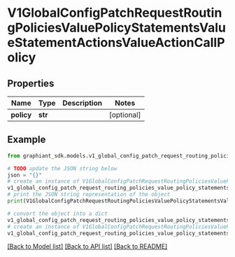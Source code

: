 # V1GlobalConfigPatchRequestRoutingPoliciesValuePolicyStatementsValueStatementActionsValueActionCallPolicy


## Properties

Name | Type | Description | Notes
------------ | ------------- | ------------- | -------------
**policy** | **str** |  | [optional] 

## Example

```python
from graphiant_sdk.models.v1_global_config_patch_request_routing_policies_value_policy_statements_value_statement_actions_value_action_call_policy import V1GlobalConfigPatchRequestRoutingPoliciesValuePolicyStatementsValueStatementActionsValueActionCallPolicy

# TODO update the JSON string below
json = "{}"
# create an instance of V1GlobalConfigPatchRequestRoutingPoliciesValuePolicyStatementsValueStatementActionsValueActionCallPolicy from a JSON string
v1_global_config_patch_request_routing_policies_value_policy_statements_value_statement_actions_value_action_call_policy_instance = V1GlobalConfigPatchRequestRoutingPoliciesValuePolicyStatementsValueStatementActionsValueActionCallPolicy.from_json(json)
# print the JSON string representation of the object
print(V1GlobalConfigPatchRequestRoutingPoliciesValuePolicyStatementsValueStatementActionsValueActionCallPolicy.to_json())

# convert the object into a dict
v1_global_config_patch_request_routing_policies_value_policy_statements_value_statement_actions_value_action_call_policy_dict = v1_global_config_patch_request_routing_policies_value_policy_statements_value_statement_actions_value_action_call_policy_instance.to_dict()
# create an instance of V1GlobalConfigPatchRequestRoutingPoliciesValuePolicyStatementsValueStatementActionsValueActionCallPolicy from a dict
v1_global_config_patch_request_routing_policies_value_policy_statements_value_statement_actions_value_action_call_policy_from_dict = V1GlobalConfigPatchRequestRoutingPoliciesValuePolicyStatementsValueStatementActionsValueActionCallPolicy.from_dict(v1_global_config_patch_request_routing_policies_value_policy_statements_value_statement_actions_value_action_call_policy_dict)
```
[[Back to Model list]](../README.md#documentation-for-models) [[Back to API list]](../README.md#documentation-for-api-endpoints) [[Back to README]](../README.md)



